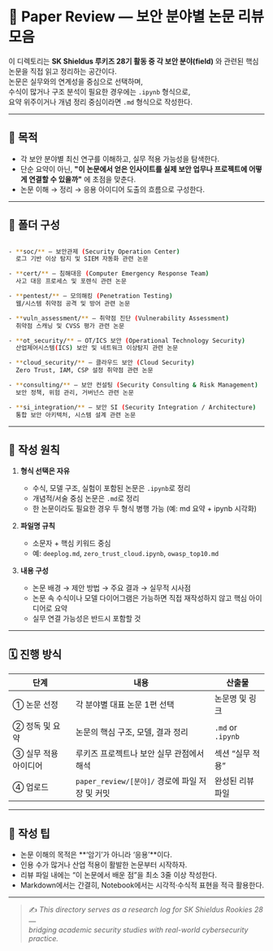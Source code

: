 # 📄 Paper Review — 보안 분야별 논문 리뷰 모음

이 디렉토리는 **SK Shieldus 루키즈 28기 활동 중 각 보안 분야(field)** 와 관련된 핵심 논문을 직접 읽고 정리하는 공간이다.  
논문은 실무와의 연계성을 중심으로 선택하며,  
수식이 많거나 구조 분석이 필요한 경우에는 `.ipynb` 형식으로,  
요약 위주이거나 개념 정리 중심이라면 `.md` 형식으로 작성한다.

---

## 🎯 목적
- 각 보안 분야별 최신 연구를 이해하고, 실무 적용 가능성을 탐색한다.  
- 단순 요약이 아닌, **"이 논문에서 얻은 인사이트를 실제 보안 업무나 프로젝트에 어떻게 연결할 수 있을까"** 에 초점을 맞춘다.  
- 논문 이해 → 정리 → 응용 아이디어 도출의 흐름으로 구성한다.

---

## 📂 폴더 구성

```bash

- **soc/** — 보안관제 (Security Operation Center)  
  로그 기반 이상 탐지 및 SIEM 자동화 관련 논문  

- **cert/** — 침해대응 (Computer Emergency Response Team)  
  사고 대응 프로세스 및 포렌식 관련 논문  

- **pentest/** — 모의해킹 (Penetration Testing)  
  웹/시스템 취약점 공격 및 방어 관련 논문  

- **vuln_assessment/** — 취약점 진단 (Vulnerability Assessment)  
  취약점 스캐닝 및 CVSS 평가 관련 논문  

- **ot_security/** — OT/ICS 보안 (Operational Technology Security)  
  산업제어시스템(ICS) 보안 및 네트워크 이상탐지 관련 논문  

- **cloud_security/** — 클라우드 보안 (Cloud Security)  
  Zero Trust, IAM, CSP 설정 취약점 관련 논문  

- **consulting/** — 보안 컨설팅 (Security Consulting & Risk Management)  
  보안 정책, 위험 관리, 거버넌스 관련 논문  

- **si_integration/** — 보안 SI (Security Integration / Architecture)  
  통합 보안 아키텍처, 시스템 설계 관련 논문  

```

---

## 🧭 작성 원칙

1. **형식 선택은 자유**
   - 수식, 모델 구조, 실험이 포함된 논문은 `.ipynb`로 정리  
   - 개념적/서술 중심 논문은 `.md`로 정리  
   - 한 논문이라도 필요한 경우 두 형식 병행 가능 (예: md 요약 + ipynb 시각화)

2. **파일명 규칙**
   - 소문자 + 핵심 키워드 중심  
   - 예: `deeplog.md`, `zero_trust_cloud.ipynb`, `owasp_top10.md`

3. **내용 구성**
   - 논문 배경 → 제안 방법 → 주요 결과 → 실무적 시사점  
   - 논문 속 수식이나 모델 다이어그램은 가능하면 직접 재작성하지 않고 핵심 아이디어로 요약  
   - 실무 연결 가능성은 반드시 포함할 것  

---

## 🗓️ 진행 방식

| 단계 | 내용 | 산출물 |
|------|------|--------|
| ① 논문 선정 | 각 분야별 대표 논문 1편 선택 | 논문명 및 링크 |
| ② 정독 및 요약 | 논문의 핵심 구조, 모델, 결과 정리 | `.md` or `.ipynb` |
| ③ 실무 적용 아이디어 | 루키즈 프로젝트나 보안 실무 관점에서 해석 | 섹션 “실무 적용” |
| ④ 업로드 | `paper_review/[분야]/` 경로에 파일 저장 및 커밋 | 완성된 리뷰 파일 |

---

## 💬 작성 팁
- 논문 이해의 목적은 **‘암기’가 아니라 ‘응용’**이다.  
- 인용 수가 많거나 산업 적용이 활발한 논문부터 시작하자.  
- 리뷰 파일 내에는 “이 논문에서 배운 점”을 최소 3줄 이상 작성한다.  
- Markdown에서는 간결히, Notebook에서는 시각적·수식적 표현을 적극 활용한다.  

---

> ✍️ *This directory serves as a research log for SK Shieldus Rookies 28 —  
> bridging academic security studies with real-world cybersecurity practice.*
